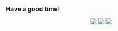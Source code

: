 ### Have a good time!
<div id="stat" align="center">
  <img src=(http://github-profile-summary-cards.vercel.app/api/cards/profile-details?username=RedFoxAT&theme=github_dark)/>
  <img src=(http://github-profile-summary-cards.vercel.app/api/cards/stats?username=RedFoxAT&theme=github_dark)/>
  <img src=(http://github-profile-summary-cards.vercel.app/api/cards/productive-time?username=RedFoxAT&theme=github_dark&utcOffset=3)/>
</div>

<!--
**RedFoxAT/RedFoxAT** is a ✨ _special_ ✨ repository because its `README.md` (this file) appears on your GitHub profile.

Here are some ideas to get you started:

- 🔭 I’m currently working on ...
- 🌱 I’m currently learning ...
- 👯 I’m looking to collaborate on ...
- 🤔 I’m looking for help with ...
- 💬 Ask me about ...
- 📫 How to reach me: ...
- 😄 Pronouns: ...
- ⚡ Fun fact: ...
[![Anurag's GitHub stats](https://github-readme-stats.vercel.app/api?username=RedFoxAT)](https://github.com/anuraghazra/github-readme-stats)

-->
